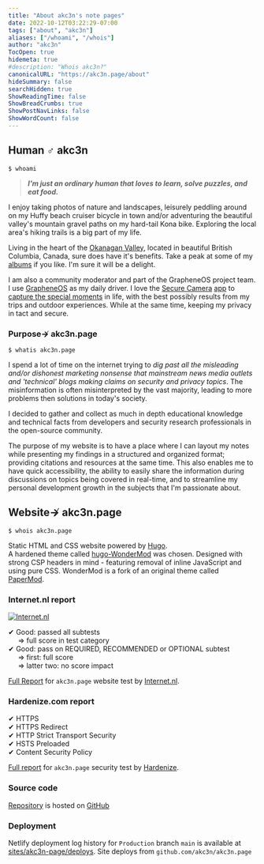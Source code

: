 ```yaml
---
title: "About akc3n's note pages"
date: 2022-10-12T03:22:29-07:00
tags: ["about", "akc3n"]
aliases: ["/whoami", "/whois"]
author: "akc3n"
TocOpen: true
hidemeta: true
#description: "Whois akc3n?"
canonicalURL: "https://akc3n.page/about"
hideSummary: false
searchHidden: true
ShowReadingTime: false
ShowBreadCrumbs: true
ShowPostNavLinks: false
ShowWordCount: false
---
```


## Human ♂ akc3n

`$ whoami`

> _**I'm just an ordinary human that loves to learn, solve puzzles, and eat food.**_  

I enjoy taking photos of nature and landscapes, leisurely peddling around on my Huffy beach cruiser bicycle in town and/or adventuring the beautiful valley's mountain gravel paths on my hard-tail Kona bike. Exploring the local area's hiking trails is a big part of my life. 

Living in the heart of the [Okanagan Valley](https://en.wikipedia.org/wiki/Okanagan), located in beautiful British Columbia, Canada, sure does have it's benefits. Take a peak at some of my [albums](https://www.flickr.com/photos/akc3n/albums) if you like. I'm sure it will be a delight.

I am also a community moderator and part of the GrapheneOS project team. I use [GrapheneOS](https://grapheneos.org) as my daily driver. I love the [Secure Camera](https://play.google.com/store/apps/details?id=app.grapheneos.camera.play&hl=en_CA&gl=US) [app](https://github.com/GrapheneOS/platform_external_Camera) to [capture the special moments](https://www.flickr.com/people/akc3n/) in life, with the best possibly results from my trips and outdoor experiences. While at the same time, keeping my privacy in tact and secure.


### Purpose↛ akc3n.page

`$ whatis akc3n.page`   

I spend a lot of time on the internet trying to *dig past all the misleading and/or dishonest marketing nonsense that mainstream news media outlets and 'technical' blogs making claims on security and privacy topics*. The misinformation is often misinterpreted by the vast majority, leading to more problems then solutions in today's society.

I decided to gather and collect as much in depth educational knowledge and technical facts from developers and security research professionals in the open-source community.   

The purpose of my website is to have a place where I can layout my notes while presenting my findings in a structured and organized format; providing citations and resources at the same time. This also enables me to have quick accessibility, the ability to easily share the information during discussions on topics being covered in real-time, and to streamline my personal development growth in the subjects that I'm passionate about.

## Website↛ akc3n.page

`$ whois akc3n.page`

Static HTML and CSS website powered by [Hugo](https://gohugo.io/).   
A hardened theme called [hugo-WonderMod](https://github.com/Wonderfall/hugo-WonderMod) was chosen. Designed with strong CSP headers in mind - featuring removal of inline JavaScript and using pure CSS. WonderMod is a fork of an original theme called [PaperMod](https://github.com/adityatelange/hugo-PaperMod).

### Internet.nl report

[![Internet.nl](/images/embed-badge-websitetest.svg)](https://internet.nl)

✔ Good: passed all subtests   
&nbsp;&nbsp;&nbsp;&nbsp;&nbsp;⇒ full score in test category  
✔ Good: pass on REQUIRED, RECOMMENDED or OPTIONAL subtest  
&nbsp;&nbsp;&nbsp;&nbsp;&nbsp;⇒ first: full score   
&nbsp;&nbsp;&nbsp;&nbsp;&nbsp;⇒ latter two: no score impact

[Full Report](https://internet.nl/site/akc3n.page/1736494/) for `akc3n.page` website test by [Internet.nl](https://internet.nl).

### Hardenize.com report

 ✔ HTTPS  
 ✔ HTTPS Redirect  
 ✔ HTTP Strict Transport Security  
 ✔ HSTS Preloaded  
 ✔ Content Security Policy

[Full report](https://www.hardenize.com/report/akc3n.page) for `akc3n.page` security test by [Hardenize](https://hardenize.com).

### Source code

[Repository](https://github.com/akc3n/akc3n.page/) is hosted on [GitHub](https://github.com)

### Deployment

Netlify deployment log history for `Production` branch `main` is available at [sites/akc3n-page/deploys](https://app.netlify.com/sites/akc3n-page/deploys). Site deploys from `github.com/akc3n/akc3n.page`